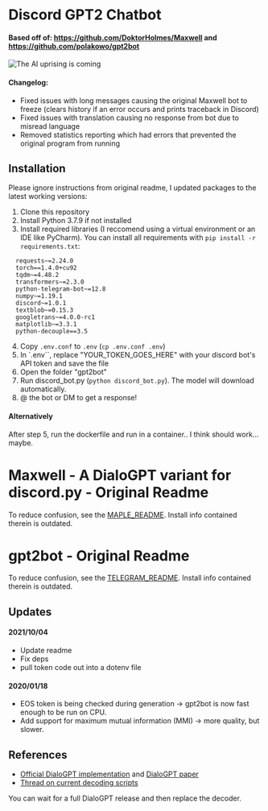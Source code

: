 # Discord GPT2 Chatbot

#### Based off of: https://github.com/DoktorHolmes/Maxwell and https://github.com/polakowo/gpt2bot    

![The AI uprising is coming](/images/hal.gif)  

#### Changelog:

- Fixed issues with long messages causing the original Maxwell bot to freeze (clears history if an error occurs and prints traceback in Discord)
- Fixed issues with translation causing no response from bot due to misread language
- Removed statistics reporting which had errors that prevented the original program from running

## Installation

Please ignore instructions from original readme, I updated packages to the latest working versions:    
1. Clone this repository  
2. Install Python 3.7.9 if not installed  
3. Install required libraries (I reccomend using a virtual environment or an IDE like PyCharm). You can install all requirements with `pip install -r requirements.txt`:  

  ```
    requests~=2.24.0  
    torch==1.4.0+cu92  
    tqdm~=4.48.2  
    transformers~=2.3.0  
    python-telegram-bot~=12.8  
    numpy~=1.19.1  
    discord~=1.0.1  
    textblob~=0.15.3  
    googletrans~=4.0.0-rc1
    matplotlib~=3.3.1
    python-decouple==3.5
  ```

4. Copy `.env.conf` to `.env` (`cp .env.conf .env`)
5. In `.env``, replace "YOUR_TOKEN_GOES_HERE" with your discord bot's API token and save the file
6. Open the folder "gpt2bot" 
7. Run discord_bot.py (`python discord_bot.py`). The model will download automatically.
8. @ the bot or DM to get a response!

#### Alternatively

After step 5, run the dockerfile and run in a container.. I think should work... maybe.

# Maxwell - A DialoGPT variant for discord.py - Original Readme

To reduce confusion, see the [MAPLE_README](/MAPLE_README.md). Install info contained therein is outdated.

# gpt2bot - Original Readme

To reduce confusion, see the [TELEGRAM_README](/TELEGRAM_README.md). Install info contained therein is outdated.

## Updates

#### 2021/10/04

  - Update readme
  - Fix deps
  - pull token code out into a dotenv file

#### 2020/01/18

- EOS token is being checked during generation -> gpt2bot is now fast enough to be run on CPU.
- Add support for maximum mutual information (MMI) -> more quality, but slower.

## References

- [Official DialoGPT implementation](https://github.com/microsoft/DialoGPT) and [DialoGPT paper](https://arxiv.org/abs/1911.00536)
- [Thread on current decoding scripts](https://github.com/microsoft/DialoGPT/issues/3)

You can wait for a full DialoGPT release and then replace the decoder.
